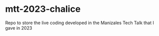 # mtt-2023-chalice
Repo to store the live coding developed in the Manizales Tech Talk that I gave in 2023
